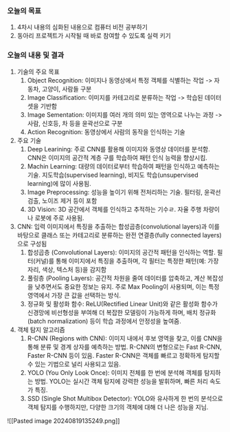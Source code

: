 ### 오늘의 목표
1. 4차시 내용의 심화된 내용으로 컴퓨터 비전 공부하기
2. 동아리 프로젝트가 시작될 때 바로 참여할 수 있도록 실력 키기


### 오늘의 내용 및 결과 
1. 기술의 주요 목표
	1. Object Recognition: 이미지나 동영상에서 특정 객체를 식별하는 작업 -> 자동차, 고양이, 사람들 구분
	2. Image Classification: 이미지를 카테고리로 분류하는 작업 -> 학습된 데이터셋을 기반함
	3. Image Sementation: 이미지를 여러 개의 의미 있는 영역으로 나누는 과정 -> 사람, 신호등, 차 등을 윤곽선으로 구분
	4. Action Recognition: 동영상에서 사람의 동작을 인식하는 기술
2. 주요 기술
	1. Deep Learining: 주로 CNN를 활용해 이미지와 동영상 데이터를 분석함. CNN은 이미지의 공간적 계층 구를 학습하여 패턴 인식 능력을 향상시킴.
	2. Machin Learning: 대량의 데이터로부터 학습하여 패턴을 인식하고 예측하는 기술. 지도학습(supervised learning), 비지도 학습(unsupervised learning)에 많이 사용됨.
	3. Image Preprocessing: 성능을 높이기 위해 전처리하는 기술. 필터링, 윤곽선 검출, 노이즈 제거 등이 포함
	4. 3D Vision: 3D 공간에서 객체를 인식하고 추적하는 기수ㄹ. 자율 주행 차량이나 로봇에 주로 사용됨.
3. CNN: 입력 이미지에서 특징을 추출하는 합성곱층(convolutional layers)과 이를 바탕으로 클래스 또는 카테고리로 분류하는 완전 연결층(fully connected layers)으로 구성됨
	1. 합성곱층 (Convolutional Layers): 이미지의 공간적 패턴을 인식하는 역할. 필터(커널)를 통해 이미지에서 특징을 추출하며, 각 필터는 특정한 패턴(예: 가장자리, 색상, 텍스처 등)을 감지함
	2. 풀링층 (Pooling Layers): 공간적 차원을 줄여 데이터를 압축하고, 계산 복잡성을 낮추면서도 중요한 정보는 유지. 주로 Max Pooling이 사용되며, 이는 특정 영역에서 가장 큰 값을 선택하는 방식.
	3. 정규화 및 활성화 함수: ReLU(Rectified Linear Unit)와 같은 활성화 함수가 신경망에 비선형성을 부여해 더 복잡한 모델링이 가능하게 하며, 배치 정규화(batch normalization) 등이 학습 과정에서 안정성을 높여줌.
4. 객체 탐지 알고리즘
	1. R-CNN (Regions with CNN): 이미지 내에서 후보 영역을 찾고, 이를 CNN을 통해 분류 및 경계 상자를 예측하는 방법. R-CNN의 변형으로는 Fast R-CNN, Faster R-CNN 등이 있음. Faster R-CNN은 객체를 빠르고 정확하게 탐지할 수 있는 기법으로 널리 사용되고 있음.
	2. YOLO (You Only Look Once): 이미지 전체를 한 번에 분석해 객체를 탐지하는 방법. YOLO는 실시간 객체 탐지에 강력한 성능을 발휘하며, 빠른 처리 속도가 특징.
	3. SSD (Single Shot Multibox Detector): YOLO와 유사하게 한 번의 분석으로 객체 탐지를 수행하지만, 다양한 크기의 객체에 대해 더 나은 성능을 지님.

![[Pasted image 20240819135249.png]]